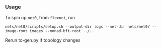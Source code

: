 ### Usage
To spin up `net0`, from `flexnet`, run
```
nets/net0/scripts/setup.sh --output-dir logs --net-dir nets/net0/ --image-root images --monad-bft-root ../..
```

Rerun tc-gen.py if topology changes
